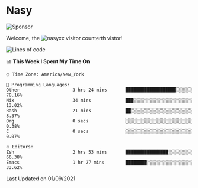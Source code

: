 # Nasy

<!--
<p align="center">
<img height="200" src="https://github-readme-stats.vercel.app/api?username=nasyxx&count_private=true&show_icons=true&theme=dracula&include_all_commits=true"/>
<img height="200" src="https://github-readme-stats.vercel.app/api/top-langs/?username=nasyxx&theme=dracula&hide=html,jupyter+notebook&count_private=true&show_icons=true"/>
</p>

  
----------------
-->

![Sponsor](https://img.shields.io/static/v1.svg?label=Sponsor&message=%E2%9D%A4&logo=GitHub&style=flat&color=pink)
 
Welcome, the ![nasyxx visitor counter](https://count.getloli.com/get/@nasyxx?theme=rule34)th vistor!
 
<!--START_SECTION:waka-->
![Lines of code](https://img.shields.io/badge/From%20Hello%20World%20I%27ve%20Written-5.4%20million%20lines%20of%20code-blue)

📊 **This Week I Spent My Time On** 

```text
⌚︎ Time Zone: America/New_York

💬 Programming Languages: 
Other                    3 hrs 24 mins       ███████████████████░░░░░░   78.16% 
Nix                      34 mins             ███░░░░░░░░░░░░░░░░░░░░░░   13.02% 
Bash                     21 mins             ██░░░░░░░░░░░░░░░░░░░░░░░   8.37% 
Org                      0 secs              ░░░░░░░░░░░░░░░░░░░░░░░░░   0.38% 
C                        0 secs              ░░░░░░░░░░░░░░░░░░░░░░░░░   0.07%

🔥 Editors: 
Zsh                      2 hrs 53 mins       ████████████████░░░░░░░░░   66.38% 
Emacs                    1 hr 27 mins        ████████░░░░░░░░░░░░░░░░░   33.62%

```


 Last Updated on 01/09/2021
<!--END_SECTION:waka-->

<!-- ![visitors](https://visitor-badge.laobi.icu/badge?page_id=nasyxx.nasyxx) -->
